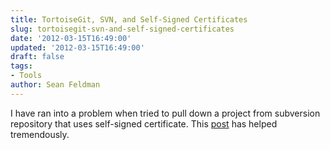 ```yaml
---
title: TortoiseGit, SVN, and Self-Signed Certificates
slug: tortoisegit-svn-and-self-signed-certificates
date: '2012-03-15T16:49:00'
updated: '2012-03-15T16:49:00'
draft: false
tags:
- Tools
author: Sean Feldman
---
```



I have ran into a problem when tried to pull down a project from subversion repository that uses self-signed certificate. This [post](https://code.google.com/p/tortoisegit/issues/detail?id=318#c11) has helped tremendously.


